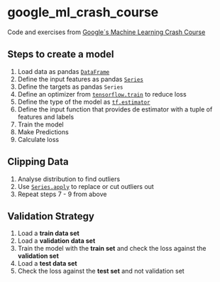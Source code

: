 # google_ml_crash_course
Code and exercises from [Google´s Machine Learning Crash Course](https://developers.google.com/machine-learning/crash-course/)

## Steps to create a model

1. Load data as pandas [`DataFrame`](https://pandas.pydata.org/pandas-docs/stable/generated/pandas.DataFrame.html)
2. Define the input features as pandas [`Series`](https://pandas.pydata.org/pandas-docs/stable/generated/pandas.Series.html)
3. Define the targets as pandas `Series`
4. Define an optimizer from [`tensorflow.train`](https://www.tensorflow.org/api_docs/python/tf/train) to reduce loss
5. Define the type of the model as [`tf.estimator`](https://www.tensorflow.org/api_docs/python/tf/estimator)
6. Define the input function that provides de estimator with a tuple of features and labels
7. Train the model
8. Make Predictions
9. Calculate loss

## Clipping Data

1. Analyse distribution to find outliers
2. Use [`Series.apply`](https://pandas.pydata.org/pandas-docs/stable/generated/pandas.Series.apply.html#pandas.Series.apply) to replace or cut outliers out 
3. Repeat steps 7 - 9 from above

## Validation Strategy

1. Load a **train data set**
2. Load a **validation data set**
3. Train the model with the **train set** and check the loss against the **validation set**
4. Load a **test data set**
5. Check the loss against the **test set** and not validation set 
